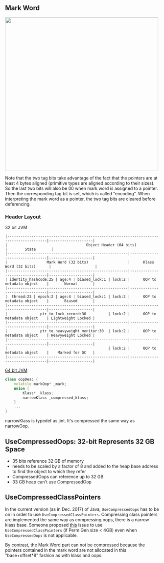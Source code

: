## Mark Word

<img src="https://snag.gy/ZgtiqF.jpg" width=500>

Note that the two tag bits take advantage of the fact that the pointers are at least 4 bytes aligned (primitive types are aligned according to their sizes). So the last two bits will also be 00 when mark word is assigned to a pointer. Then the corresponding tag bit is set, which is called "encoding". When interpreting the mark word as a pointer, the two tag bits are cleared before deferencing.

### Header Layout

32 bit JVM
```
|----------------------------------------------------------------------------------------|--------------------|
|                                    Object Header (64 bits)                             |        State       |
|-------------------------------------------------------|--------------------------------|--------------------|
|                  Mark Word (32 bits)                  |      Klass Word (32 bits)      |                    |
|-------------------------------------------------------|--------------------------------|--------------------|
| identity_hashcode:25 | age:4 | biased_lock:1 | lock:2 |      OOP to metadata object    |       Normal       |
|-------------------------------------------------------|--------------------------------|--------------------|
|  thread:23 | epoch:2 | age:4 | biased_lock:1 | lock:2 |      OOP to metadata object    |       Biased       |
|-------------------------------------------------------|--------------------------------|--------------------|
|               ptr_to_lock_record:30          | lock:2 |      OOP to metadata object    | Lightweight Locked |
|-------------------------------------------------------|--------------------------------|--------------------|
|               ptr_to_heavyweight_monitor:30  | lock:2 |      OOP to metadata object    | Heavyweight Locked |
|-------------------------------------------------------|--------------------------------|--------------------|
|                                              | lock:2 |      OOP to metadata object    |    Marked for GC   |
|-------------------------------------------------------|--------------------------------|--------------------|
```
[64 bit JVM](http://arturmkrtchyan.com/java-object-header)

```c++
class oopDesc {
	volatile markOop* _mark;
    union {
    	Klass* _klass;
        narrowKlass _compressed_klass;
    }
    ...
}
```
narrowKlass is typedef as jint. It's compressed the same way as narrowOop.

## UseCompressedOops: 32-bit Represents 32 GB Space
- 35 bits reference 32 GB of memory
- needs to be scaled by a factor of 8 and added to the heap base address to find the object to which they refer
- CompressedOops can reference up to 32 GB
- 33 GB heap can't use CompressedOop

## UseCompressedClassPointers
In the current version (as in Dec. 2017) of Java, `UseCompressedOops` has to be on in order to use `UseCompressedClassPointers`. Compressing class pointers are implemented the same way as compressing oops, there is a narrow klass base. Someone proposed [this](https://bugs.openjdk.java.net/browse/JDK-6916625) issue to use `UseCompressedClassPointers` (if Perm Gen size < 4GB) even when `UseCompressedOops` is not applicable. 

By contrast, the Mark Word part can not be compressed because the pointers contained in the mark word are not allocated in this "base+offset\*8" fashion as with klass and oops. 
